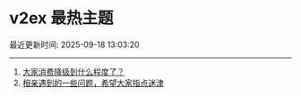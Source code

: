 # v2ex 最热主题

最近更新时间: 2025-09-18 13:03:20

--- 
1. [大家消费降级到什么程度了？](https://www.v2ex.com/t/1160070) 
2. [相亲遇到的一些问题，希望大家指点迷津](https://www.v2ex.com/t/1160089) 
